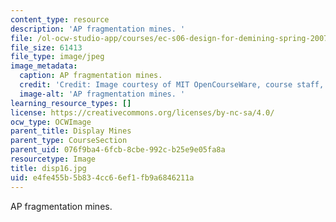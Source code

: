 ```yaml
---
content_type: resource
description: 'AP fragmentation mines. '
file: /ol-ocw-studio-app/courses/ec-s06-design-for-demining-spring-2007/e4fe455b5b834cc66ef1fb9a6846211a_disp16.jpg
file_size: 61413
file_type: image/jpeg
image_metadata:
  caption: AP fragmentation mines.
  credit: 'Credit: Image courtesy of MIT OpenCourseWare, course staff, and students.'
  image-alt: 'AP fragmentation mines. '
learning_resource_types: []
license: https://creativecommons.org/licenses/by-nc-sa/4.0/
ocw_type: OCWImage
parent_title: Display Mines
parent_type: CourseSection
parent_uid: 076f9ba4-6fcb-8cbe-992c-b25e9e05fa8a
resourcetype: Image
title: disp16.jpg
uid: e4fe455b-5b83-4cc6-6ef1-fb9a6846211a
---
```

AP fragmentation mines. 
